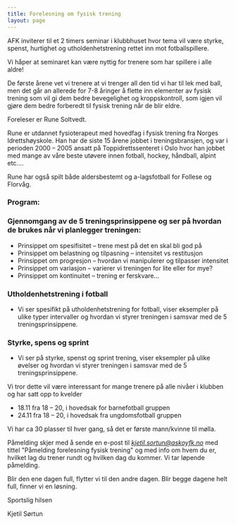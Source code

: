 ```yaml
---
title: Forelesning om fysisk trening
layout: page
---
```


AFK inviterer til et 2 timers seminar i klubbhuset hvor tema vil være styrke, spenst, hurtighet og utholdenhetstrening rettet inn mot fotballspillere. 

Vi håper at seminaret kan være nyttig for trenere som har spillere i alle aldre! 

De første årene vet vi trenere at vi trenger all den tid vi har til lek med ball, men det går an allerede for 7-8 åringer å flette inn elementer av fysisk trening som vil gi dem bedre bevegelighet og kroppskontroll, som igjen vil gjøre dem bedre forberedt til fysisk trening når de blir eldre.

Foreleser er Rune Soltvedt. 

Rune er utdannet fysioterapeut med hovedfag i fysisk trening fra Norges Idrettshøyskole. Han har de siste 15 årene jobbet i treningsbransjen, og var i perioden 2000 – 2005 ansatt på Toppidrettssenteret i Oslo hvor han jobbet med mange av våre beste utøvere innen fotball, hockey, håndball, alpint etc.... 

Rune har også spilt både aldersbestemt og a-lagsfotball for Follese og Florvåg.


### Program:

### Gjennomgang av de 5 treningsprinsippene og ser på hvordan de brukes når vi planlegger treningen:

* Prinsippet om spesifisitet – trene mest på det en skal bli god på
* Prinsippet om belastning og tilpasning – intensitet vs restitusjon
* Prinsippet om progresjon – hvordan vi manipulerer og tilpasser intensitet
* Prinsippet om variasjon – varierer vi treningen for lite eller for mye?
* Prinsippet om kontinuitet – trening er ferskvare...

### Utholdenhetstrening i fotball
* Vi ser spesifikt på utholdenhetstrening for fotball, viser eksempler på ulike typer intervaller og hvordan vi styrer treningen i samsvar med de 5 treningsprinsippene.

### Styrke, spens og sprint
* Vi ser på styrke, spenst og sprint trening, viser eksempler på ulike øvelser og hvordan vi styrer treningen i samsvar med de 5 treningsprinsippene. 


Vi tror dette vil være interessant for mange trenere på alle nivåer i klubben og har satt opp to kvelder

* 18.11 fra 18 – 20, i hovedsak for barnefotball gruppen
* 24.11 fra 18 – 20, i hovedsak fra ungdomsfotball gruppen

Vi har ca 30 plasser til hver gang, så det er første mann/kvinne til mølla. 

Påmelding skjer med å sende en e-post til *kjetil.sortun@askoyfk.no* med tittel "Påmelding forelesning fysisk trening" og med info om hvem du er, hvilket lag du trener rundt og hvilken dag du kommer. Vi tar løpende påmelding.

Blir den ene dagen full, flytter vi til den andre dagen. Blir begge dagene helt full, finner vi en løsning.

Sportslig hilsen

Kjetil Sørtun




